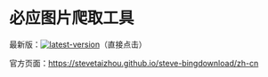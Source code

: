# 必应图片爬取工具

最新版：[![latest-version](https://img.shields.io/github/v/tag/SteveTaizhou/steve-bingdownload?include_prereleases&label=version)](https://github.com/SteveTaizhou/steve-bingdownload/releases/tag/v0.0.1-beta)（直接点击）

官方页面：<https://stevetaizhou.github.io/steve-bingdownload/zh-cn>

